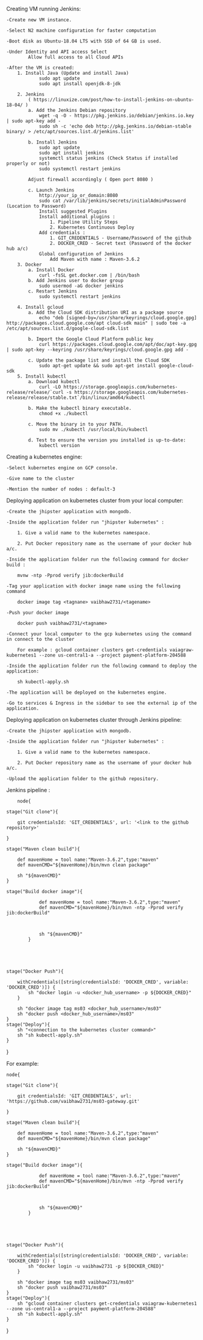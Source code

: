 Creating VM running Jenkins:

	-Create new VM instance.

	-Select N2 machine configuration for faster computation

	-Boot disk as Ubuntu-18.04 LTS with SSD of 64 GB is used.

	-Under Identity and API access Select
			Allow full access to all Cloud APIs

	-After the VM is created: 
		1. Install Java (Update and install Java)
				sudo apt update
				sudo apt install openjdk-8-jdk

    	2. Jenkins
    		( https://linuxize.com/post/how-to-install-jenkins-on-ubuntu-18-04/ )
    		a. Add the Jenkins Debian repository
    			wget -q -O - https://pkg.jenkins.io/debian/jenkins.io.key | sudo apt-key add -
    			sudo sh -c 'echo deb http://pkg.jenkins.io/debian-stable binary/ > /etc/apt/sources.list.d/jenkins.list'

    		b. Install Jenkins
    			sudo apt update
    			sudo apt install jenkins
    			systemctl status jenkins (Check Status if installed properly or not)
    			sudo systemctl restart jenkins

    		Adjust firewall accordingly ( Open port 8080 )

    		c. Launch Jenkins
    			http://your_ip_or_domain:8080
    			sudo cat /var/lib/jenkins/secrets/initialAdminPassword (Location to Password)
    			Install suggested Plugins
    			Install additional plugins :
    				1. Pipeline Utility Steps
    				2. Kubernetes Continuous Deploy
    			Add credentials :
    				1. GIT_CREDENTIALS - Username/Password of the github
    				2. DOCKER_CRED - Secret text (Password of the docker hub a/c)
    			Global configuration of Jenkins
    				Add Maven with name : Maven-3.6.2
    	3. Docker
    		a. Install Docker
    			curl -fsSL get.docker.com | /bin/bash
    		b. Add Jenkins user to docker group
    			sudo usermod -aG docker jenkins
    		c. Restart Jenkins
    			sudo systemctl restart jenkins

    	4. Install gcloud
    		a. Add the Cloud SDK distribution URI as a package source
    			echo "deb [signed-by=/usr/share/keyrings/cloud.google.gpg] http://packages.cloud.google.com/apt cloud-sdk main" | sudo tee -a /etc/apt/sources.list.d/google-cloud-sdk.list

    		b. Import the Google Cloud Platform public key
    			curl https://packages.cloud.google.com/apt/doc/apt-key.gpg | sudo apt-key --keyring /usr/share/keyrings/cloud.google.gpg add -

    		c. Update the package list and install the Cloud SDK
    			sudo apt-get update && sudo apt-get install google-cloud-sdk
    	5. Install kubectl
    		a. Download kubectl
    			curl -LO https://storage.googleapis.com/kubernetes-release/release/`curl -s https://storage.googleapis.com/kubernetes-release/release/stable.txt`/bin/linux/amd64/kubectl

    		b. Make the kubectl binary executable.
    			chmod +x ./kubectl

    		c. Move the binary in to your PATH.
    			sudo mv ./kubectl /usr/local/bin/kubectl

    		d. Test to ensure the version you installed is up-to-date:
    			kubectl version

Creating a kubernetes engine:

	-Select kubernetes engine on GCP console.

	-Give name to the cluster

	-Mention the number of nodes : default-3  

Deploying application on kubernetes cluster from your local computer:

	-Create the jhipster application with mongodb.

	-Inside the application folder run "jhipster kubernetes" : 

		1. Give a valid name to the kubernetes namespace. 

		2. Put Docker repository name as the username of your docker hub a/c.

	-Inside the application folder run the following command for docker build :

		mvnw -ntp -Pprod verify jib:dockerBuild

	-Tag your application with docker image name using the following command

		docker image tag <tagnane> vaibhaw2731/<tagename>

	-Push your docker image

		docker push vaibhaw2731/<tagname>

	-Connect your local computer to the gcp kubernetes using the command in connect to the cluster

		For example : gcloud container clusters get-credentials vaiagraw-kubernetes1 --zone us-central1-a --project payment-platform-204588

	-Inside the application folder run the following command to deploy the application:

		sh kubectl-apply.sh

	-The application will be deployed on the kubernetes engine.

	-Go to services & Ingress in the sidebar to see the external ip of the application.


Deploying application on kubernetes cluster through Jenkins pipeline:

	-Create the jhipster application with mongodb.

	-Inside the application folder run "jhipster kubernetes" : 

		1. Give a valid name to the kubernetes namespace. 

		2. Put Docker repository name as the username of your docker hub a/c. 

	-Upload the application folder to the github repository.



Jenkins pipeline :

    	node{

    stage("Git clone"){

        git credentialsId: 'GIT_CREDENTIALS', url: '<link to the github repository>'

    }

    stage("Maven clean build"){

        def mavenHome = tool name:"Maven-3.6.2",type:"maven"
        def mavenCMD="${mavenHome}/bin/mvn clean package"

        sh "${mavenCMD}"
    }

    stage("Build docker image"){

                def mavenHome = tool name:"Maven-3.6.2",type:"maven"
                def mavenCMD="${mavenHome}/bin/mvn -ntp -Pprod verify jib:dockerBuild"



                sh "${mavenCMD}"
            }





    stage("Docker Push"){

        withCredentials([string(credentialsId: 'DOCKER_CRED', variable: 'DOCKER_CRED')]) {
            sh "docker login -u <docker_hub_username> -p ${DOCKER_CRED}"
        }

        sh "docker image tag ms03 <docker_hub_username>/ms03"
        sh "docker push <docker_hub_username>/ms03"
    }
    stage("Deploy"){
        sh "<connection to the kubernetes cluster command>"
        sh "sh kubectl-apply.sh"
    }

}

For example:  

	node{

    stage("Git clone"){

        git credentialsId: 'GIT_CREDENTIALS', url: 'https://github.com/vaibhaw2731/ms03-gateway.git'

    }

    stage("Maven clean build"){

        def mavenHome = tool name:"Maven-3.6.2",type:"maven"
        def mavenCMD="${mavenHome}/bin/mvn clean package"

        sh "${mavenCMD}"
    }

    stage("Build docker image"){

                def mavenHome = tool name:"Maven-3.6.2",type:"maven"
                def mavenCMD="${mavenHome}/bin/mvn -ntp -Pprod verify jib:dockerBuild"



                sh "${mavenCMD}"
            }





    stage("Docker Push"){

        withCredentials([string(credentialsId: 'DOCKER_CRED', variable: 'DOCKER_CRED')]) {
            sh "docker login -u vaibhaw2731 -p ${DOCKER_CRED}"
        }

        sh "docker image tag ms03 vaibhaw2731/ms03"
        sh "docker push vaibhaw2731/ms03"
    }
    stage("Deploy"){
        sh "gcloud container clusters get-credentials vaiagraw-kubernetes1 --zone us-central1-a --project payment-platform-204588"
        sh "sh kubectl-apply.sh"
    }
}
